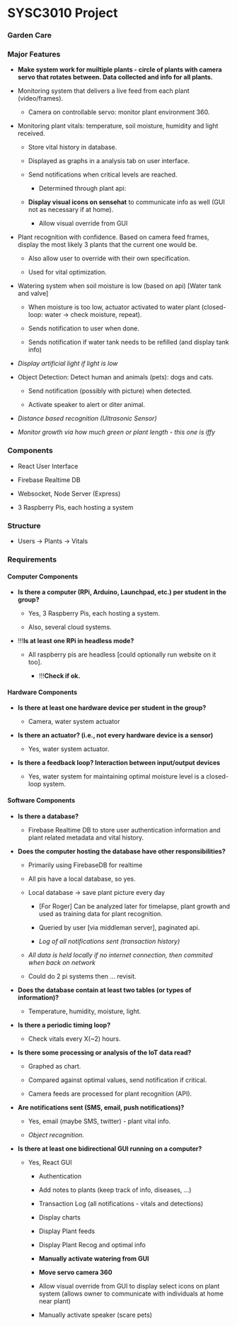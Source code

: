 # SYSC3010 Project

### Garden Care

### Major Features

- **Make system work for muiltiple plants - circle of plants with camera servo that rotates between. Data collected and info for all plants.**

- Monitoring system that delivers a live feed from each plant (video/frames).
  
  - Camera on controllable servo: monitor plant environment 360.

- Monitoring plant vitals: temperature, soil moisture, humidity and light received.
  
  - Store vital history in database.
  
  - Displayed as graphs in a analysis tab on user interface.
  
  - Send notifications when critical levels are reached.
    
    - Determined through plant api: 
  
  - **Display visual icons on sensehat** to communicate info as well (GUI not as necessary if at home).
    
    - Allow visual override from GUI

- Plant recognition with confidence. Based on camera feed frames, display the most likely 3 plants that the current one would be.
  
  - Also allow user to override with their own specification.
  
  - Used for vital optimization.

- Watering system when soil moisture is low (based on api) [Water tank and valve]
  
  - When moisture is too low, actuator activated to water plant (closed-loop: water -> check moisture, repeat). 
  
  - Sends notification to user when done.
  
  - Sends notification if water tank needs to be refilled (and display tank info)

- *Display artificial light if light is low*

- Object Detection: Detect human and animals (pets): dogs and cats. 
  
  - Send notification (possibly with picture) when detected.
  
  - Activate speaker to alert or diter animal.

- *Distance based recognition (Ultrasonic Sensor)*

- *Monitor growth via how much green or plant length - this one is iffy*

### Components

- React User Interface

- Firebase Realtime DB

- Websocket, Node Server (Express)

- 3 Raspberry Pis, each hosting a system

### Structure

- Users -> Plants -> Vitals

### Requirements

#### Computer Components

- **Is there a computer (RPi, Arduino, Launchpad, etc.) per student in the  
  group?**
  
  - Yes, 3 Raspberry Pis, each hosting a system.
  
  - Also, several cloud systems.

- !!!**Is at least one RPi in headless mode?**
  
  - All raspberry pis are headless [could optionally run website on it too].
    
    - !!!**Check if ok.**

#### Hardware Components

- **Is there at least one hardware device per student in the group?**
  
  - Camera, water system actuator

- **Is there an actuator? (i.e., not every hardware device is a sensor)**
  
  - Yes, water system actuator.

- **Is there a feedback loop? Interaction between input/output devices**
  
  - Yes, water system for maintaining optimal moisture level is a closed-loop system.

#### Software Components

- **Is there a database?**
  
  - Firebase Realtime DB to store user authentication information and plant related metadata and vital history.

- **Does the computer hosting the database have other responsibilities?**
  
  - Primarily using FirebaseDB for realtime
  
  - All pis have a local database, so yes.
  
  - Local database -> save plant picture every day
    
    - [For Roger] Can be analyzed later for timelapse, plant growth and used as training data for plant recognition.
    
    - Queried by user [via middleman server], paginated api.
    
    - *Log of all notifications sent (transaction history)*
  
  - *All data is held locally if no internet connection, then commited when back on network*
  
  - Could do 2 pi systems then ... revisit.

- **Does the database contain at least two tables (or types of information)?**
  
  - Temperature, humidity, moisture, light.

- **Is there a periodic timing loop?**
  
  - Check vitals every X(~2) hours.

- **Is there some processing or analysis of the IoT data read?**
  
  - Graphed as chart.
  
  - Compared against optimal values, send notification if critical.
  
  - Camera feeds are processed for plant recognition (API).

- **Are notifications sent (SMS, email, push notifications)?**
  
  - Yes, email (maybe SMS, twitter) - plant vital info.
  
  - *Object recognition.*

- **Is there at least one bidirectional GUI running on a computer?**
  
  - Yes, React GUI
    
    - Authentication
    
    - Add notes to plants (keep track of info, diseases, ...)
    
    - Transaction Log (all notifications - vitals and detections)
    
    - Display charts
    
    - Display Plant feeds
    
    - Display Plant Recog and optimal info
    
    - **Manually activate watering from GUI**
    
    - **Move servo camera 360**
    
    - Allow visual override from GUI to display select icons on plant system (allows owner to communicate with individuals at home near plant)
    
    - Manually activate speaker (scare pets)